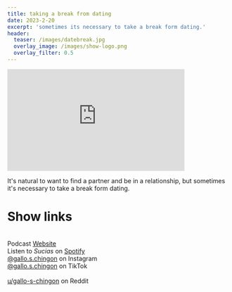 ```yaml
---
title: taking a break from dating
date: 2023-2-20
excerpt: 'sometimes its necessary to take a break form dating.'
header:
  teaser: /images/datebreak.jpg
  overlay_image: /images/show-logo.png
  overlay_filter: 0.5
---
```


<iframe src='https://open.spotify.com/embed/episode/75x1m8Xqle3UBZCny0bmAg' width='80%' height='232' frameborder='0' allowtransparency='true' allow='encrypted-media'></iframe>

It's natural to want to find a partner and be in a relationship, but sometimes it's necessary to take a break form dating.

# Show links

<br> Podcast [Website](https://sucias.xyz)  <a href='https://sucias.xyz'><i class='fas fa-link'></i></a>
<br> Listen to *Sucias* on [Spotify](https://open.spotify.com/show/3XjoipCU3QzeIaQAAQpBdW)  <a href='https://open.spotify.com/show/3XjoipCU3QzeIaQAAQpBdW'><i class='fab fa-spotify'></i></a>
<br> [@gallo.s.chingon](https://instagram.com/gallo.s.chingon) on Instagram  <a href='https://www.instagram.com/gallo.s.chingon'><i class='fa-brands fa-instagram-square'></i></a>
<br> [@gallo.s.chingon](https://www.tiktok.com/@gallo.s.chingon) on TikTok <a href='https://www.tiktok.com/@gallo.s.chingon'><i class='fa-brands fa-tiktok'></i><br>
<br> [u/gallo-s-chingon](https://reddit.com/u/gallo-s-chingon/submitted) on Reddit <a href='https://reddit.com/u/gallo-s-chingon/submitted'><i class='fab fa-reddit'></i></a>
